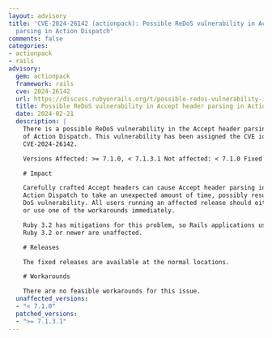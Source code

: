```yaml
---
layout: advisory
title: 'CVE-2024-26142 (actionpack): Possible ReDoS vulnerability in Accept header
  parsing in Action Dispatch'
comments: false
categories:
- actionpack
- rails
advisory:
  gem: actionpack
  framework: rails
  cve: 2024-26142
  url: https://discuss.rubyonrails.org/t/possible-redos-vulnerability-in-accept-header-parsing-in-action-dispatch/84946
  title: Possible ReDoS vulnerability in Accept header parsing in Action Dispatch
  date: 2024-02-21
  description: |
    There is a possible ReDoS vulnerability in the Accept header parsing routines
    of Action Dispatch. This vulnerability has been assigned the CVE identifier
    CVE-2024-26142.

    Versions Affected: >= 7.1.0, < 7.1.3.1 Not affected: < 7.1.0 Fixed Versions: 7.1.3.1

    # Impact

    Carefully crafted Accept headers can cause Accept header parsing in
    Action Dispatch to take an unexpected amount of time, possibly resulting in a
    DoS vulnerability. All users running an affected release should either upgrade
    or use one of the workarounds immediately.

    Ruby 3.2 has mitigations for this problem, so Rails applications using
    Ruby 3.2 or newer are unaffected.

    # Releases

    The fixed releases are available at the normal locations.

    # Workarounds

    There are no feasible workarounds for this issue.
  unaffected_versions:
  - "< 7.1.0"
  patched_versions:
  - ">= 7.1.3.1"
---
```

